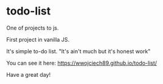 # todo-list

One of projects to js.

First project in vanilla JS.

It's simple to-do list.
"It's ain't much but it's honest work"

You can see it here: https://wwojciech89.github.io/todo-list/

Have a great day!
